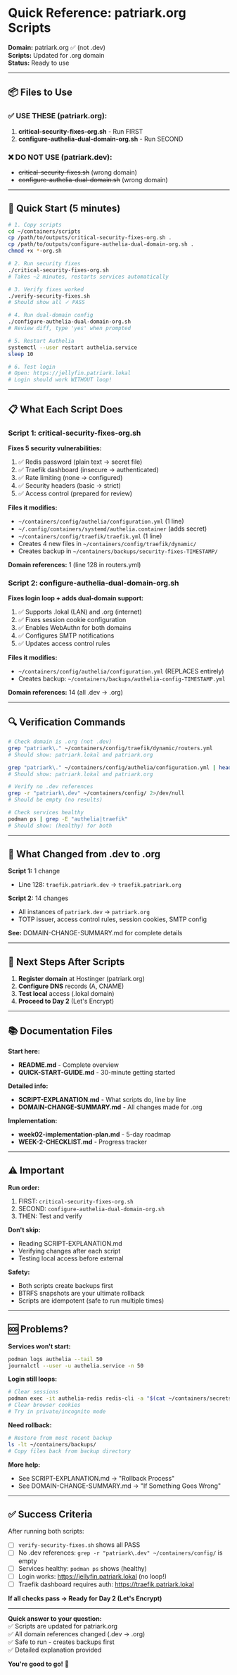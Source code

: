 # Quick Reference: patriark.org Scripts

**Domain:** patriark.org ✅ (not .dev)  
**Scripts:** Updated for .org domain  
**Status:** Ready to use

---

## 📦 Files to Use

### ✅ USE THESE (patriark.org):
1. **critical-security-fixes-org.sh** - Run FIRST
2. **configure-authelia-dual-domain-org.sh** - Run SECOND

### ❌ DO NOT USE (patriark.dev):
- ~~critical-security-fixes.sh~~ (wrong domain)
- ~~configure-authelia-dual-domain.sh~~ (wrong domain)

---

## 🚀 Quick Start (5 minutes)

```bash
# 1. Copy scripts
cd ~/containers/scripts
cp /path/to/outputs/critical-security-fixes-org.sh .
cp /path/to/outputs/configure-authelia-dual-domain-org.sh .
chmod +x *-org.sh

# 2. Run security fixes
./critical-security-fixes-org.sh
# Takes ~2 minutes, restarts services automatically

# 3. Verify fixes worked
./verify-security-fixes.sh
# Should show all ✓ PASS

# 4. Run dual-domain config
./configure-authelia-dual-domain-org.sh
# Review diff, type 'yes' when prompted

# 5. Restart Authelia
systemctl --user restart authelia.service
sleep 10

# 6. Test login
# Open: https://jellyfin.patriark.lokal
# Login should work WITHOUT loop!
```

---

## 📋 What Each Script Does

### Script 1: critical-security-fixes-org.sh

**Fixes 5 security vulnerabilities:**
1. ✅ Redis password (plain text → secret file)
2. ✅ Traefik dashboard (insecure → authenticated)
3. ✅ Rate limiting (none → configured)
4. ✅ Security headers (basic → strict)
5. ✅ Access control (prepared for review)

**Files it modifies:**
- `~/containers/config/authelia/configuration.yml` (1 line)
- `~/.config/containers/systemd/authelia.container` (adds secret)
- `~/containers/config/traefik/traefik.yml` (1 line)
- Creates 4 new files in `~/containers/config/traefik/dynamic/`
- Creates backup in `~/containers/backups/security-fixes-TIMESTAMP/`

**Domain references:** 1 (line 128 in routers.yml)

### Script 2: configure-authelia-dual-domain-org.sh

**Fixes login loop + adds dual-domain support:**
1. ✅ Supports .lokal (LAN) and .org (internet)
2. ✅ Fixes session cookie configuration
3. ✅ Enables WebAuthn for both domains
4. ✅ Configures SMTP notifications
5. ✅ Updates access control rules

**Files it modifies:**
- `~/containers/config/authelia/configuration.yml` (REPLACES entirely)
- Creates backup: `~/containers/backups/authelia-config-TIMESTAMP.yml`

**Domain references:** 14 (all .dev → .org)

---

## 🔍 Verification Commands

```bash
# Check domain is .org (not .dev)
grep "patriark\." ~/containers/config/traefik/dynamic/routers.yml
# Should show: patriark.lokal and patriark.org

grep "patriark\." ~/containers/config/authelia/configuration.yml | head -10
# Should show: patriark.lokal and patriark.org

# Verify no .dev references
grep -r "patriark\.dev" ~/containers/config/ 2>/dev/null
# Should be empty (no results)

# Check services healthy
podman ps | grep -E "authelia|traefik"
# Should show: (healthy) for both
```

---

## 📝 What Changed from .dev to .org

**Script 1:** 1 change
- Line 128: `traefik.patriark.dev` → `traefik.patriark.org`

**Script 2:** 14 changes
- All instances of `patriark.dev` → `patriark.org`
- TOTP issuer, access control rules, session cookies, SMTP config

**See:** DOMAIN-CHANGE-SUMMARY.md for complete details

---

## 🎯 Next Steps After Scripts

1. **Register domain** at Hostinger (patriark.org)
2. **Configure DNS** records (A, CNAME)
4. **Test local** access (.lokal domain)
5. **Proceed to Day 2** (Let's Encrypt)

---

## 📚 Documentation Files

**Start here:**
- **README.md** - Complete overview
- **QUICK-START-GUIDE.md** - 30-minute getting started

**Detailed info:**
- **SCRIPT-EXPLANATION.md** - What scripts do, line by line
- **DOMAIN-CHANGE-SUMMARY.md** - All changes made for .org

**Implementation:**
- **week02-implementation-plan.md** - 5-day roadmap
- **WEEK-2-CHECKLIST.md** - Progress tracker

---

## ⚠️ Important

**Run order:**
1. FIRST: `critical-security-fixes-org.sh`
2. SECOND: `configure-authelia-dual-domain-org.sh`
3. THEN: Test and verify

**Don't skip:**
- Reading SCRIPT-EXPLANATION.md
- Verifying changes after each script
- Testing local access before external

**Safety:**
- Both scripts create backups first
- BTRFS snapshots are your ultimate rollback
- Scripts are idempotent (safe to run multiple times)

---

## 🆘 Problems?

**Services won't start:**
```bash
podman logs authelia --tail 50
journalctl --user -u authelia.service -n 50
```

**Login still loops:**
```bash
# Clear sessions
podman exec -it authelia-redis redis-cli -a "$(cat ~/containers/secrets/redis_password)" FLUSHDB
# Clear browser cookies
# Try in private/incognito mode
```

**Need rollback:**
```bash
# Restore from most recent backup
ls -lt ~/containers/backups/
# Copy files back from backup directory
```

**More help:**
- See SCRIPT-EXPLANATION.md → "Rollback Process"
- See DOMAIN-CHANGE-SUMMARY.md → "If Something Goes Wrong"

---

## ✅ Success Criteria

After running both scripts:
- [ ] `verify-security-fixes.sh` shows all PASS
- [ ] No .dev references: `grep -r "patriark\.dev" ~/containers/config/` is empty
- [ ] Services healthy: `podman ps` shows (healthy)
- [ ] Login works: https://jellyfin.patriark.lokal (no loop!)
- [ ] Traefik dashboard requires auth: https://traefik.patriark.lokal

**If all checks pass → Ready for Day 2 (Let's Encrypt)**

---

**Quick answer to your question:**  
✅ Scripts are updated for patriark.org  
✅ All domain references changed (.dev → .org)  
✅ Safe to run - creates backups first  
✅ Detailed explanation provided

**You're good to go!** 🚀
